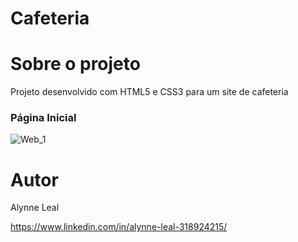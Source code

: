 # Cafeteria

# Sobre o projeto

Projeto desenvolvido com HTML5 e CSS3 para um site de cafeteria

### Página Inicial
![Web_1](https://github.com/AlynneLeal/assets/blob/main/site-cafeteria/01.gif)

# Autor

Alynne Leal

https://www.linkedin.com/in/alynne-leal-318924215/
